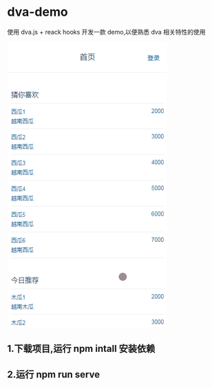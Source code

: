# dva-demo

使用 dva.js + reack hooks 开发一款 demo,以便熟悉 dva 相关特性的使用

![image](https://github.com/kaygod/vue3-demo/blob/master/Animation.gif)

## 1.下载项目,运行 npm intall 安装依赖

## 2.运行 npm run serve

